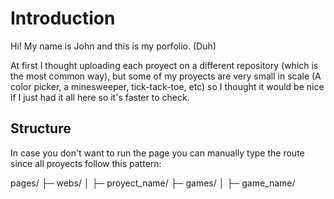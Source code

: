 # Introduction 
Hi! My name is John and this is my porfolio. (Duh)

At first I thought uploading each proyect on a different repository (which is the most common way), but some of my proyects are very small in scale (A color picker, a minesweeper, tick-tack-toe, etc) so I thought it would be nice if I just had it all here so it's faster to check.

## Structure

In case you don't want to run the page you can manually type the route since all proyects follow this pattern:

pages/
├─ webs/
│  ├─ proyect_name/
├─ games/
│  ├─ game_name/


